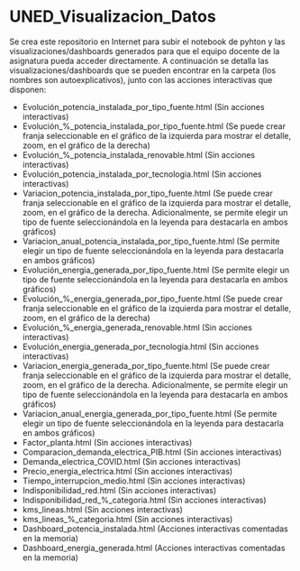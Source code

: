 # UNED_Visualizacion_Datos
Se crea este repositorio en Internet para subir el notebook de pyhton y las visualizaciones/dashboards generados para que el equipo
docente de la asignatura pueda acceder directamente.
A continuación se detalla las visualizaciones/dashboards que se pueden encontrar en la carpeta (los nombres son autoexplicativos), junto con las
acciones interactivas que disponen:
 - Evolución_potencia_instalada_por_tipo_fuente.html (Sin acciones interactivas)
 - Evolución_%_potencia_instalada_por_tipo_fuente.html (Se puede crear franja seleccionable en el gráfico de la izquierda para mostrar el
   detalle, zoom, en el gráfico de la derecha)
 - Evolución_%_potencia_instalada_renovable.html (Sin acciones interactivas)
 - Evolución_potencia_instalada_por_tecnologia.html (Sin acciones interactivas)
 - Variacion_potencia_instalada_por_tipo_fuente.html (Se puede crear franja seleccionable en el gráfico de la izquierda para mostrar el
   detalle, zoom, en el gráfico de la derecha. Adicionalmente, se permite elegir un tipo de fuente seleccionándola en la leyenda para
   destacarla en ambos gráficos)
 - Variacion_anual_potencia_instalada_por_tipo_fuente.html (Se permite elegir un tipo de fuente seleccionándola en la leyenda para
   destacarla en ambos gráficos)
 - Evolución_energia_generada_por_tipo_fuente.html (Se permite elegir un tipo de fuente seleccionándola en la leyenda para
   destacarla en ambos gráficos)
 - Evolución_%_energia_generada_por_tipo_fuente.html (Se puede crear franja seleccionable en el gráfico de la izquierda para mostrar el
   detalle, zoom, en el gráfico de la derecha)
 - Evolución_%_energia_generada_renovable.html (Sin acciones interactivas)
 - Evolución_energia_generada_por_tecnologia.html (Sin acciones interactivas)
 - Variacion_energia_generada_por_tipo_fuente.html (Se puede crear franja seleccionable en el gráfico de la izquierda para mostrar el
   detalle, zoom, en el gráfico de la derecha. Adicionalmente, se permite elegir un tipo de fuente seleccionándola en la leyenda para
   destacarla en ambos gráficos)
 - Variacion_anual_energia_generada_por_tipo_fuente.html (Se permite elegir un tipo de fuente seleccionándola en la leyenda para
   destacarla en ambos gráficos)
 - Factor_planta.html (Sin acciones interactivas)
 - Comparacion_demanda_electrica_PIB.html (Sin acciones interactivas)
 - Demanda_electrica_COVID.html (Sin acciones interactivas)
 - Precio_energia_electrica.html (Sin acciones interactivas)
 - Tiempo_interrupcion_medio.html (Sin acciones interactivas)
 - Indisponibilidad_red.html (Sin acciones interactivas)
 - Indisponibilidad_red_%_categoria.html (Sin acciones interactivas)
 - kms_lineas.html (Sin acciones interactivas)
 - kms_lineas_%_categoria.html (Sin acciones interactivas)
 - Dashboard_potencia_instalada.html (Acciones interactivas comentadas en la memoria)
 - Dashboard_energia_generada.html (Acciones interactivas comentadas en la memoria) 
